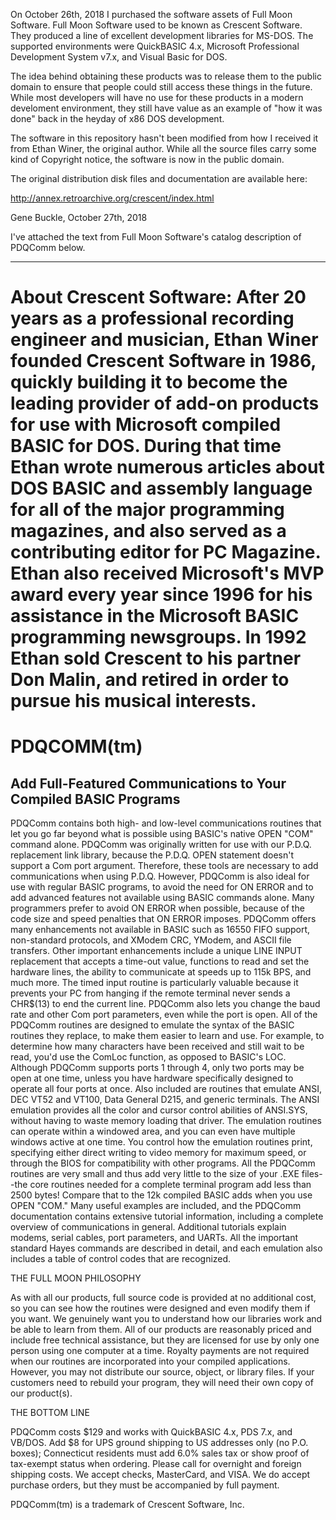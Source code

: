 On October 26th, 2018 I purchased the software assets of Full Moon Software.
Full Moon Software used to be known as Crescent Software.  They produced a line
of excellent development libraries for MS-DOS.  The supported environments were
QuickBASIC 4.x, Microsoft Professional Development System v7.x, and Visual 
Basic for DOS.

The idea behind obtaining these products was to release them to the public
domain to ensure that people could still access these things in the future.
While most developers will have no use for these products in a modern 
develoment environment, they still have value as an example of "how it was 
done" back in the heyday of x86 DOS development. 

The software in this repository hasn't been modified from how I received it 
from Ethan Winer, the original author.  While all the source files carry some 
kind of Copyright notice, the software is now in the public domain.

The original distribution disk files and documentation are available here:

http://annex.retroarchive.org/crescent/index.html

Gene Buckle, October 27th, 2018

I've attached the text from Full Moon Software's catalog description of 
PDQComm below.

-------------------------------------------------------------------------------
About Crescent Software:
After 20 years as a professional recording engineer and musician, Ethan
Winer founded Crescent Software in 1986, quickly building it to become the
leading provider of add-on products for use with Microsoft compiled BASIC
for DOS. During that time Ethan wrote numerous articles about DOS BASIC and
assembly language for all of the major programming magazines, and also
served as a contributing editor for PC Magazine. Ethan also received
Microsoft's MVP award every year since 1996 for his assistance in the
Microsoft BASIC programming newsgroups. In 1992 Ethan sold Crescent to his
partner Don Malin, and retired in order to pursue his musical interests.
==============================================================================

PDQCOMM(tm)
===========

Add Full-Featured Communications to Your Compiled BASIC Programs
----------------------------------------------------------------

PDQComm contains both high- and low-level communications routines that let you 
go far beyond what is possible using BASIC's native OPEN "COM" command alone. 
PDQComm was originally written for use with our P.D.Q. replacement link 
library, because the P.D.Q. OPEN statement doesn't support a Com port 
argument. Therefore, these tools are necessary to add communications when 
using P.D.Q. However, PDQComm is also ideal for use with regular BASIC 
programs, to avoid the need for ON ERROR and to add advanced features not 
available using BASIC commands alone. Many programmers prefer to avoid ON 
ERROR when possible, because of the code size and speed penalties that ON 
ERROR imposes.
     PDQComm offers many enhancements not available in BASIC such as 16550 
FIFO support, non-standard protocols, and XModem CRC, YModem, and ASCII file 
transfers. Other important enhancements include a unique LINE INPUT 
replacement that accepts a time-out value, functions to read and set the 
hardware lines, the ability to communicate at speeds up to 115k BPS, and much 
more. The timed input routine is particularly valuable because it prevents 
your PC from hanging if the remote terminal never sends a CHR$(13) to end the 
current line. PDQComm also lets you change the baud rate and other Com port 
parameters, even while the port is open. All of the PDQComm routines are 
designed to emulate the syntax of the BASIC routines they replace, to make 
them easier to learn and use. For example, to determine how many characters 
have been received and still wait to be read, you'd use the ComLoc function, 
as opposed to BASIC's LOC. Although PDQComm supports ports 1 through 4, only 
two ports may be open at one time, unless you have hardware specifically 
designed to operate all four ports at once.
     Also included are routines that emulate ANSI, DEC VT52 and VT100, Data 
General D215, and generic terminals. The ANSI emulation provides all the color 
and cursor control abilities of ANSI.SYS, without having to waste memory 
loading that driver. The emulation routines can operate within a windowed 
area, and you can even have multiple windows active at one time. You control 
how the emulation routines print, specifying either direct writing to video 
memory for maximum speed, or through the BIOS for compatibility with other 
programs.
     All the PDQComm routines are very small and thus add very little to the 
size of your .EXE files--the core routines needed for a complete terminal 
program add less than 2500 bytes! Compare that to the 12k compiled BASIC adds 
when you use OPEN "COM." Many useful examples are included, and the PDQComm 
documentation contains extensive tutorial information, including a complete 
overview of communications in general. Additional tutorials explain modems, 
serial cables, port parameters, and UARTs. All the important standard Hayes 
commands are described in detail, and each emulation also includes a table of 
control codes that are recognized.

THE FULL MOON PHILOSOPHY

As with all our products, full source code is provided at no additional cost, 
so you can see how the routines were designed and even modify them if you 
want. We genuinely want you to understand how our libraries work and be able 
to learn from them. All of our products are reasonably priced and include free 
technical assistance, but they are licensed for use by only one person using 
one computer at a time. Royalty payments are not required when our routines 
are incorporated into your compiled applications. However, you may not 
distribute our source, object, or library files. If your customers need to 
rebuild your program, they will need their own copy of our product(s).

THE BOTTOM LINE

PDQComm costs $129 and works with QuickBASIC 4.x, PDS 7.x, and VB/DOS. Add $8 
for UPS ground shipping to US addresses only (no P.O. boxes); Connecticut 
residents must add 6.0% sales tax or show proof of tax-exempt status when 
ordering. Please call for overnight and foreign shipping costs. We accept 
checks, MasterCard, and VISA. We do accept purchase orders, but they must be 
accompanied by full payment.

PDQComm(tm) is a trademark of Crescent Software, Inc.


